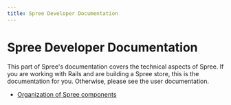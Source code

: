 ```yaml
---
title: Spree Developer Documentation 
---
```


# Spree Developer Documentation

This part of Spree's documentation covers the technical aspects of Spree. If you
are working with Rails and are building a Spree store, this is the documentation
for you. Otherwise, please see the user documentation.

* [Organization of Spree components](/developer/overview/organization)




